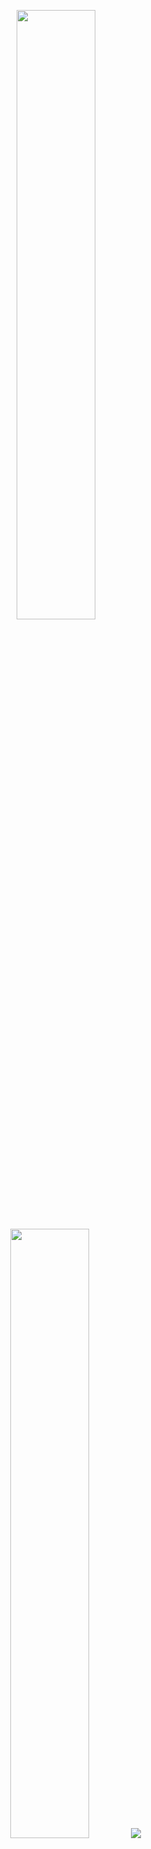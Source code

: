 <p align="center">
  <img height="50%" width="auto" src ="https://github-readme-stats.vercel.app/api?username=lopdan&show_icons=true&count_private=true&theme=darcula&hide_border=true&hide=issues,contribs&bg_color=00000000">
  <img height="50%" width="auto" src ="https://github-readme-stats.vercel.app/api/top-langs/?username=lopdan&layout=compact&hide_border=true&theme=darcula&bg_color=00000000&langs_count=6&hide=jupyter%20notebook,tex,css,php">
  <img src ="https://github-readme-streak-stats.herokuapp.com?user=lopdan&theme=darcula&hide_border=true&background=FFFFFF00">
  <br>
  <br>
</p>
